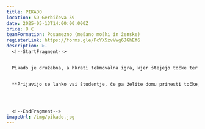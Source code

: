 ```yaml
---
title: PIKADO
location: ŠD Gerbičeva 59
date: 2025-05-13T14:00:00.000Z
price: 8 €
teamFormation: Posamezno (mešano moški in ženske)
registerLink: https://forms.gle/PcYX5zvVwg6JGhEf6
description: >-
  <!--StartFragment-->


  Pikado je družabna, a hkrati tekmovalna igra, kjer štejejo točke ter mirna in natančna roka. Tekmovanje bo potekalo mešano v moški in ženski konkurenci. Sistem igranja in vsa natančna navodila v zvezi z njim bo predstavil organizator na samem dogodku. Igre se lahko udeležijo vsi študentje, tudi tisti, ki niso nastanjeni v Študentskih domovih Ljubljana.


  **Prijavijo se lahko vsi študentje, če pa želite domu prinesti točke, morate biti stanovalec študentskega doma. S 1. mestom prinesete domu 8 točk, z 2. mestom 6 točk in s 3. mestom 4 točke.**




  <!--EndFragment-->
imageUrl: /img/pikado.jpg
---
```

